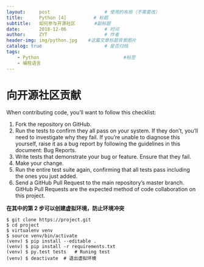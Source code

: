```yaml
---
layout:     post                    # 使用的布局（不需要改）
title:      Python [4]          # 标题 
subtitle:   如何参与开源社区       #副标题
date:       2018-12-06              # 时间
author:     ZYT                     # 作者
header-img: img/python.jpg    #这篇文章标题背景图片
catalog: true                       # 是否归档
tags:
    - Python                               #标签
    - 编程语言
---
```


# 向开源社区贡献

When contributing code, you’ll want to follow this checklist:

1. Fork the repository on GitHub.
2. Run the tests to confirm they all pass on your system. If they don’t, you’ll need to investigate why they fail. If you’re unable to diagnose this yourself, raise it as a bug report by following the guidelines in this document: Bug Reports.
3. Write tests that demonstrate your bug or feature. Ensure that they fail.
4. Make your change.
5. Run the entire test suite again, confirming that all tests pass including the ones you just added.
6. Send a GitHub Pull Request to the main repository’s master branch. GitHub Pull Requests are the expected method of code collaboration on this project.

**在其中的第 2 步可以创建虚拟环境，防止环境冲突**

```
$ git clone https://project.git
$ cd project
$ virtualenv venv 
$ source venv/bin/activate
(venv) $ pip install --editable .
(venv) $ pip install -r requirements.txt
(venv) $ py.test tests   # Runing test
(venv) $ deactivate  # 退出虚拟环境
```
